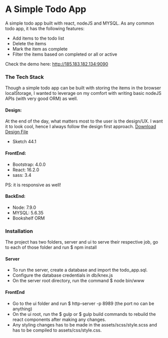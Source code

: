 # A Simple Todo App
A simple todo app built with react, nodeJS and MYSQL. As any common todo app, it has the following features:
* Add items to the todo list
* Delete the items
* Mark the item as complete
* Filter the items based on completed or all or active

Check the demo here:
http://185.183.182.134:9090

### The Tech Stack

Though a simple todo app can be built with storing the items in the browser localStorage, I wanted to leverage on my comfort with writing basic nodeJS APIs (with very good ORM) as well.

#### Design:
At the end of the day, what matters most to the user is the design/UX. I want it to look cool, hence I always follow the design first approach.
[Download Design File](https://drive.google.com/file/d/1alSqB99Ri-tn0HQ3yci4-e5cKlFhy7YZ/view?usp=sharing)
* Sketch 44.1

#### FrontEnd:
* Bootstrap: 4.0.0
* React: 16.2.0
* sass: 3.4

PS: it is responsive as well!

#### BackEnd:
* Node: 7.9.0
* MYSQL: 5.6.35
* Bookshelf ORM

### Installation

The project has two folders, server and ui to serve their respective job, go to each of those folder and run $ npm install

#### Server
* To run the server, create a database and import the todo_app.sql.
* Configure the database credentials in db/knex.js
* On the server root directory, run the command $ node bin/www

#### FrontEnd
* Go to the ui folder and run $ http-server -p 8989  (the port no can be anything)
* On the ui root, run the $ gulp or $ gulp build commands to rebuild the react components after making any changes.
* Any styling changes has to be made in the assets/scss/style.scss and has to be compiled to assets/css/style.css.

